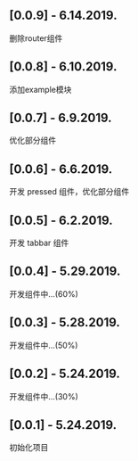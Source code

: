 ## [0.0.9] - 6.14.2019.

删除router组件

## [0.0.8] - 6.10.2019.

添加example模块

## [0.0.7] - 6.9.2019.

优化部分组件

## [0.0.6] - 6.6.2019.

开发 pressed 组件，优化部分组件

## [0.0.5] - 6.2.2019.

开发 tabbar 组件

## [0.0.4] - 5.29.2019.

开发组件中...(60%)

## [0.0.3] - 5.28.2019.

开发组件中...(50%)

## [0.0.2] - 5.24.2019.

开发组件中...(30%)

## [0.0.1] - 5.24.2019.

初始化项目
